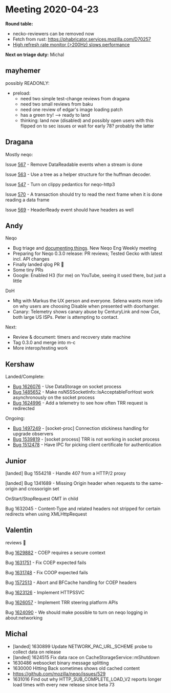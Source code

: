 # Meeting 2020-04-23
**Round table:**
- necko-reviewers can be removed now
- Fetch from rust: https://phabricator.services.mozilla.com/D70257
- [High refresh rate monitor (>200Hz) slows performance](https://bugzilla.mozilla.org/show_bug.cgi?id=1560090)

**Next on triage duty:** Michal

## mayhemer

possibly READONLY:

- preload:
  - need two simple test-change reviews from dragana
  - need two small reviews from baku
  - need one review of edgar's image loading patch
  - has a green try! --> ready to land
  - thinking: land now (disabled) and possibly open users with this flipped on to sec issues or wait for early 78?  probably the latter

## Dragana

Mostly neqo:

Issue [567](https://github.com/mozilla/neqo/pull/567) - Remove DataReadable events when a stream is done

Issue [563](https://github.com/mozilla/neqo/pull/563) - Use a tree as a helper structure for the huffman decoder.

Issue [547](https://github.com/mozilla/neqo/pull/547) - Turn on clippy pedantics for neqo-http3

Issue [570](https://github.com/mozilla/neqo/pull/570) - A transaction should try to read the next frame when it is done reading a data frame

Issue [569](https://github.com/mozilla/neqo/pull/569) - HeaderReady event should have headers as well

## Andy

Neqo

* Bug triage and [documenting things](https://docs.google.com/document/d/1mukh0qaGfkm6IR1vHBogTK2E9-ncU5TkyE0kM5rX-pg/edit?usp=sharing). New Neqo Eng Weekly meeting
* Preparing for Neqo 0.3.0 release: PR reviews; Tested Gecko with latest incl. API changes
* Finally landed qlog PR :tada: 
* Some tiny PRs
* Google: Enabled H3 (for me) on YouTube, seeing it used there, but just a little

DoH

* Mtg with Markus the UX person and everyone. Selena wants more info on why users are choosing Disable when presented with doorhanger.
* Canary: Telemetry shows canary abuse by CenturyLink and now Cox, both large US ISPs. Peter is attempting to contact.

Next:

* Review & document: timers and recovery state machine
* Tag 0.3.0 and merge into m-c
* More interop/testing work

## Kershaw

Landed/Complete:

- [Bug 1626076](https://bugzilla.mozilla.org/show_bug.cgi?id=1626076) - Use DataStorage on socket process
- [Bug 1485652](https://bugzilla.mozilla.org/show_bug.cgi?id=1485652) - Make nsNSSSocketInfo::IsAcceptableForHost work asynchronously on the socket process
- [Bug 1624996](https://bugzilla.mozilla.org/show_bug.cgi?id=1624996) - Add a telemetry to see how often TRR request is redirected

Ongoing:

- [Bug 1497249](https://bugzilla.mozilla.org/show_bug.cgi?id=1497249) - [socket-proc] Connection stickiness handling for upgrade observers
 - [Bug 1539819](https://bugzilla.mozilla.org/show_bug.cgi?id=1539819) - [socket process] TRR is not working in socket process
- [Bug 1512478](https://bugzilla.mozilla.org/show_bug.cgi?id=1512478) - Have IPC for picking client certificate for authentication

## Junior

[landed] Bug 1554218 - Handle 407 from a HTTP/2 proxy

[landed] Bug 1341689 - Missing Origin header when requests to the same-origin and crossorigin set

OnStart/StopRequest OMT in child

Bug 1632045 - Content-Type and related headers not stripped for certain redirects when using XMLHttpRequest

## Valentin

reviews 🙂

Bug [1629882](https://bugzil.la/1629882) - COEP requires a secure context

Bug [1631751](https://bugzil.la/1631751) - Fix COEP expected fails

Bug [1631748](https://bugzil.la/1631748) - Fix COOP expected fails

Bug [1572513](https://bugzil.la/1572513) - Abort and BFCache handling for COEP headers

Bug [1623126](https://bugzil.la/1623126) - Implement HTTPSSVC

Bug [1626057](https://bugzil.la/1626057) - Implement TRR steering platform APIs

Bug [1624090](https://bugzil.la/1624090) - We should make possible to turn on neqo logging in about:networking

## Michal

- [landed] 1630899 Update NETWORK_PAC_URL_SCHEME probe to collect data on release
- [landed] 1624515 Fix data race on CacheStorageService::mShutdown
- 1630486 websocket binary message splitting
- 1630000 Hitting Back sometimes shows old cached content
- https://github.com/mozilla/neqo/issues/529
- 1631016 Find out why HTTP_SUB_COMPLETE_LOAD_V2 reports longer load times with every new release since beta 73

